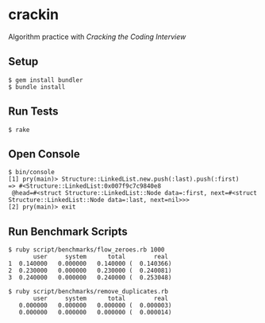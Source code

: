 # crackin
Algorithm practice with *Cracking the Coding Interview*

## Setup
```
$ gem install bundler
$ bundle install
```

## Run Tests
```
$ rake
```

## Open Console
```
$ bin/console
[1] pry(main)> Structure::LinkedList.new.push(:last).push(:first)
=> #<Structure::LinkedList:0x007f9c7c9840e8
 @head=#<struct Structure::LinkedList::Node data=:first, next=#<struct Structure::LinkedList::Node data=:last, next=nil>>>
[2] pry(main)> exit
```

## Run Benchmark Scripts
```
$ ruby script/benchmarks/flow_zeroes.rb 1000
       user     system      total        real
1  0.140000   0.000000   0.140000 (  0.140366)
2  0.230000   0.000000   0.230000 (  0.240081)
3  0.240000   0.000000   0.240000 (  0.253048)

$ ruby script/benchmarks/remove_duplicates.rb
       user     system      total        real
   0.000000   0.000000   0.000000 (  0.000003)
   0.000000   0.000000   0.000000 (  0.000014)
```
